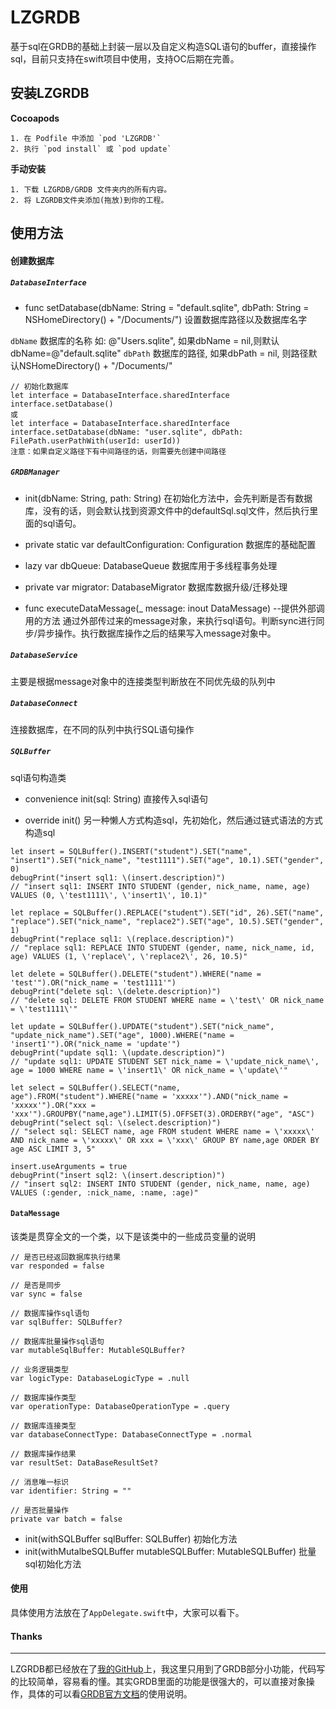 # LZGRDB
基于sql在GRDB的基础上封装一层以及自定义构造SQL语句的buffer，直接操作sql，目前只支持在swift项目中使用，支持OC后期在完善。

## 安装LZGRDB
**Cocoapods**
```
1. 在 Podfile 中添加 `pod 'LZGRDB'`
2. 执行 `pod install` 或 `pod update`
```

**手动安装**
```
1. 下载 LZGRDB/GRDB 文件夹内的所有内容。
2. 将 LZGRDB文件夹添加(拖放)到你的工程。
```
## 使用方法

#### 创建数据库

##### `DatabaseInterface`
* func setDatabase(dbName: String = "default.sqlite", dbPath: String = NSHomeDirectory() + "/Documents/")
设置数据库路径以及数据库名字

`dbName` 数据库的名称 如: @"Users.sqlite", 如果dbName = nil,则默认dbName=@"default.sqlite"
`dbPath` 数据库的路径, 如果dbPath = nil, 则路径默认NSHomeDirectory() + "/Documents/"

```
// 初始化数据库
let interface = DatabaseInterface.sharedInterface
interface.setDatabase()
或
let interface = DatabaseInterface.sharedInterface
interface.setDatabase(dbName: "user.sqlite", dbPath: FilePath.userPathWith(userId: userId))
注意：如果自定义路径下有中间路径的话，则需要先创建中间路径
```
##### `GRDBManager`
* init(dbName: String, path: String)
在初始化方法中，会先判断是否有数据库，没有的话，则会默认找到资源文件中的defaultSql.sql文件，然后执行里面的sql语句。

* private static var defaultConfiguration: Configuration
数据库的基础配置

* lazy var dbQueue: DatabaseQueue
数据库用于多线程事务处理

* private var migrator: DatabaseMigrator
数据库数据升级/迁移处理

* func executeDataMessage(_ message: inout DataMessage) --提供外部调用的方法
通过外部传过来的message对象，来执行sql语句。判断sync进行同步/异步操作。执行数据库操作之后的结果写入message对象中。

##### `DatabaseService`
主要是根据message对象中的连接类型判断放在不同优先级的队列中

##### `DatabaseConnect`
连接数据库，在不同的队列中执行SQL语句操作

##### `SQLBuffer`
sql语句构造类
* convenience init(sql: String)
直接传入sql语句

* override init()
另一种懒人方式构造sql，先初始化，然后通过链式语法的方式构造sql
```
let insert = SQLBuffer().INSERT("student").SET("name", "insert1").SET("nick_name", "test1111").SET("age", 10.1).SET("gender", 0)
debugPrint("insert sql1: \(insert.description)")
// "insert sql1: INSERT INTO STUDENT (gender, nick_name, name, age) VALUES (0, \'test1111\', \'insert1\', 10.1)"

let replace = SQLBuffer().REPLACE("student").SET("id", 26).SET("name", "replace").SET("nick_name", "replace2").SET("age", 10.5).SET("gender", 1)
debugPrint("replace sql1: \(replace.description)")
// "replace sql1: REPLACE INTO STUDENT (gender, name, nick_name, id, age) VALUES (1, \'replace\', \'replace2\', 26, 10.5)"

let delete = SQLBuffer().DELETE("student").WHERE("name = 'test'").OR("nick_name = 'test1111'")
debugPrint("delete sql: \(delete.description)")
// "delete sql: DELETE FROM STUDENT WHERE name = \'test\' OR nick_name = \'test1111\'"

let update = SQLBuffer().UPDATE("student").SET("nick_name", "update_nick_name").SET("age", 1000).WHERE("name = 'insert1'").OR("nick_name = 'update'")
debugPrint("update sql1: \(update.description)")
// "update sql1: UPDATE STUDENT SET nick_name = \'update_nick_name\', age = 1000 WHERE name = \'insert1\' OR nick_name = \'update\'"

let select = SQLBuffer().SELECT("name, age").FROM("student").WHERE("name = 'xxxxx'").AND("nick_name = 'xxxxx'").OR("xxx = 'xxx'").GROUPBY("name,age").LIMIT(5).OFFSET(3).ORDERBY("age", "ASC")
debugPrint("select sql: \(select.description)")
// "select sql: SELECT name, age FROM student WHERE name = \'xxxxx\' AND nick_name = \'xxxxx\' OR xxx = \'xxx\' GROUP BY name,age ORDER BY age ASC LIMIT 3, 5"

insert.useArguments = true
debugPrint("insert sql2: \(insert.description)")
// "insert sql2: INSERT INTO STUDENT (gender, nick_name, name, age) VALUES (:gender, :nick_name, :name, :age)"

```
#### `DataMessage`
该类是贯穿全文的一个类，以下是该类中的一些成员变量的说明
```
// 是否已经返回数据库执行结果
var responded = false

// 是否是同步
var sync = false

// 数据库操作sql语句
var sqlBuffer: SQLBuffer?

// 数据库批量操作sql语句
var mutableSqlBuffer: MutableSQLBuffer?

// 业务逻辑类型
var logicType: DatabaseLogicType = .null

// 数据库操作类型
var operationType: DatabaseOperationType = .query

// 数据库连接类型
var databaseConnectType: DatabaseConnectType = .normal

// 数据库操作结果
var resultSet: DataBaseResultSet?

// 消息唯一标识
var identifier: String = ""

// 是否批量操作
private var batch = false

```
* init(withSQLBuffer sqlBuffer: SQLBuffer)
初始化方法
* init(withMutalbeSQLBuffer mutableSQLBuffer: MutableSQLBuffer)
批量sql初始化方法

#### 使用
具体使用方法放在了`AppDelegate.swift`中，大家可以看下。

#### Thanks
--- 
LZGRDB都已经放在了[我的GitHub](https://github.com/HellotalkXJP/LZGRDB)上，我这里只用到了GRDB部分小功能，代码写的比较简单，容易看的懂。其实GRDB里面的功能是很强大的，可以直接对象操作，具体的可以看[GRDB官方文档](https://github.com/groue/GRDB.swift)的使用说明。
